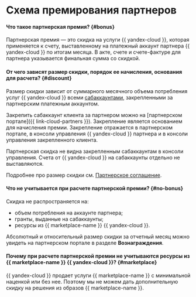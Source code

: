 # Схема премирования партнеров

#### Что такое партнерская премия? {#bonus}

Партнерская премия — это скидка на услуги {{ yandex-cloud }}, которая применяется к счету, выставленному на платежный аккаунт партнера {{ yandex-cloud }} по итогам месяца. В акте, счете и счете-фактуре для партнера указывается финальная сумма со скидкой.

#### От чего зависят размер скидки, порядок ее начисления, основания для расчета? {#discount}

Размер скидки зависит от суммарного месячного объема потребления услуг {{ yandex-cloud }} всеми [сабаккаунтами](../../partner/terms.md#sub-account), закрепленными за партнерским платежным аккаунтом.

Закрепить сабаккаунт клиента за партнером можно на [партнерском портале]({{ link-cloud-partners }}). Закрепление является основанием для начисления премии. Закрепление отражается в партнерском портале, в консоли управления {{ yandex-cloud }} партнера и в консоли управления закрепленного клиента.

Партнерская скидка не видна закрепленным сабаккаунтам в консоли управления. Счета от {{ yandex-cloud }} на сабаккаунты отдельно не выставляются.

Подробнее про размер скидки см. [Партнерское соглашение](https://yandex.ru/legal/cloud_grant/?lang=ru).

#### Что не учитывается при расчете партнерской премии? {#no-bonus}

Скидка не распространяется на:
* объем потребления на аккаунте партнера;
* гранты, выданные на сабаккаунты;
* ресурсы из {{ marketplace-name }} {{ yandex-cloud }}.

Абсолютный и относительный размер скидки за отчетный месяц можно увидеть на партнерском портале в разделе **Вознаграждения**.

#### Почему при расчете партнерской премии не учитываются ресурсы из {{ marketplace-name }} {{ yandex-cloud }}? {#marketplace}

{{ yandex-cloud }} продает услуги {{ marketplace-name }} с минимальной наценкой или без нее. Поэтому мы не можем дать дополнительную скидку на решения из образов {{ marketplace-name }}.
